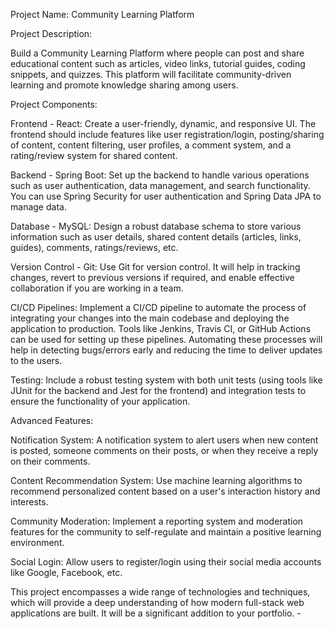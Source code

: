 Project Name: Community Learning Platform

Project Description:

Build a Community Learning Platform where people can post and share educational content such as articles, video links, tutorial guides, coding snippets, and quizzes. This platform will facilitate community-driven learning and promote knowledge sharing among users.

Project Components:

Frontend - React: Create a user-friendly, dynamic, and responsive UI. The frontend should include features like user registration/login, posting/sharing of content, content filtering, user profiles, a comment system, and a rating/review system for shared content.

Backend - Spring Boot: Set up the backend to handle various operations such as user authentication, data management, and search functionality. You can use Spring Security for user authentication and Spring Data JPA to manage data.

Database - MySQL: Design a robust database schema to store various information such as user details, shared content details (articles, links, guides), comments, ratings/reviews, etc.

Version Control - Git: Use Git for version control. It will help in tracking changes, revert to previous versions if required, and enable effective collaboration if you are working in a team.

CI/CD Pipelines: Implement a CI/CD pipeline to automate the process of integrating your changes into the main codebase and deploying the application to production. Tools like Jenkins, Travis CI, or GitHub Actions can be used for setting up these pipelines. Automating these processes will help in detecting bugs/errors early and reducing the time to deliver updates to the users.

Testing: Include a robust testing system with both unit tests (using tools like JUnit for the backend and Jest for the frontend) and integration tests to ensure the functionality of your application.

Advanced Features:

Notification System: A notification system to alert users when new content is posted, someone comments on their posts, or when they receive a reply on their comments.

Content Recommendation System: Use machine learning algorithms to recommend personalized content based on a user's interaction history and interests.

Community Moderation: Implement a reporting system and moderation features for the community to self-regulate and maintain a positive learning environment.

Social Login: Allow users to register/login using their social media accounts like Google, Facebook, etc.

This project encompasses a wide range of technologies and techniques, which will provide a deep understanding of how modern full-stack web applications are built. It will be a significant addition to your portfolio. -
